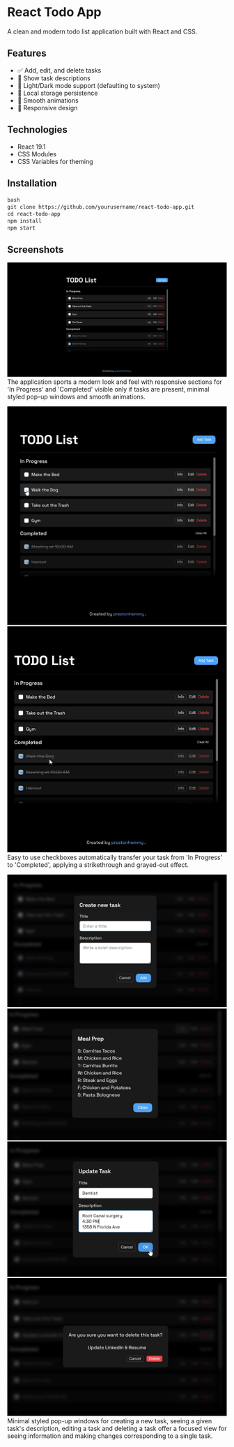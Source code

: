 # React Todo App

A clean and modern todo list application built with React and CSS.

## Features
- ✅ Add, edit, and delete tasks
- 📝 Show task descriptions
- 🎨 Light/Dark mode support (defaulting to system)
- 💾 Local storage persistence
- 🎯 Smooth animations
- 📱 Responsive design

## Technologies
- React 19.1
- CSS Modules
- CSS Variables for theming

## Installation
```
bash
git clone https://github.com/yourusername/react-todo-app.git
cd react-todo-app
npm install
npm start
```

## Screenshots
![example page](public/readme_images/init.jpg)
The application sports a modern look and feel with responsive sections for 'In Progress' and 'Completed' visible only if tasks are present, minimal styled pop-up windows and smooth animations.

![checkbox in checking state](public/readme_images/checking_box.jpg)
![checkbox in checked state](public/readme_images/checked_box.jpg)
Easy to use checkboxes automatically transfer your task from 'In Progress' to 'Completed', applying a strikethrough and grayed-out effect.

![add task pop-up](public/readme_images/add_task.jpg)
![task description pop-up](public/readme_images/task_description.jpg)
![edit task pop-up](public/readme_images/edit_task.jpg)
![delete task pop-up](public/readme_images/delete_task.jpg)
Minimal styled pop-up windows for creating a new task, seeing a given task's description, editing a task and deleting a task offer a focused view for seeing information and making changes corresponding to a single task.

